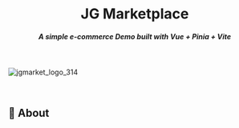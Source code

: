 <h1 align="center">JG Marketplace</h1>
<h5 align="center">A simple e-commerce Demo built with Vue + Pinia + Vite</h5><br/>

![jgmarket_logo_314](https://user-images.githubusercontent.com/90359463/181606757-4442ff17-7d3d-4d51-807d-63d7e9c4e012.png)

<br/>

## 🎯 About
